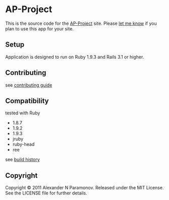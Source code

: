AP-Project
==========
This is the source code for the [AP-Project](http://ap-project.org) site.
Please [let me know](https://github.com/inbox/new/AlexParamonov) if you plan to use this app for your site.

Setup
------------
Application is designed to run on Ruby 1.9.3 and Rails 3.1 or higher.


Contributing
-------------
see [contributing guide](blob/master/CONTRIBUTING.md)


Compatibility
-------------
tested with Ruby

* 1.8.7
* 1.9.2
* 1.9.3
* jruby
* ruby-head
* ree

see [build history](http://travis-ci.org/#!/AlexParamonov/ap-project/builds)

Copyright
---------
Copyright © 2011 Alexander N Paramonov.
Released under the MIT License. See the LICENSE file for further details.